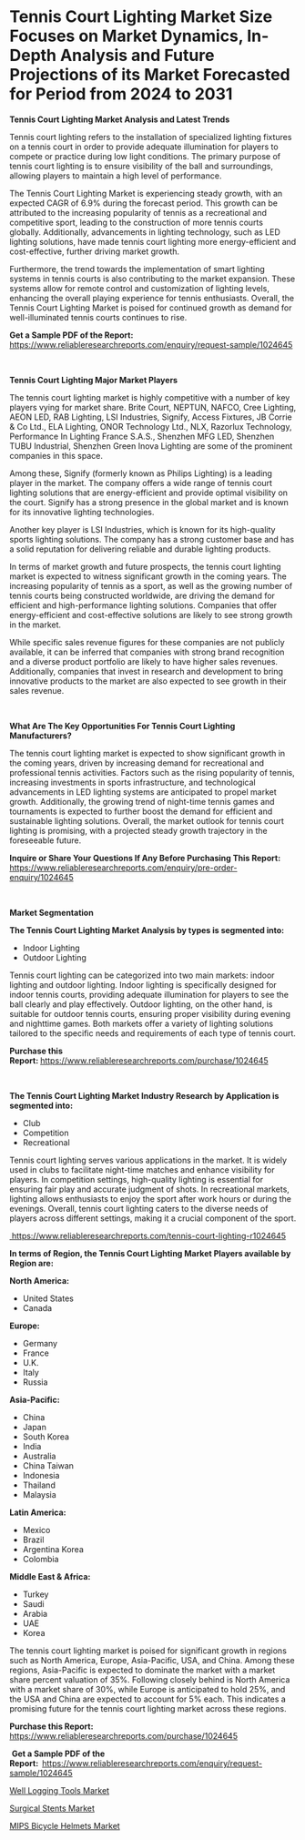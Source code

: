 <p><h1>Tennis Court Lighting Market Size Focuses on Market Dynamics, In-Depth Analysis and Future Projections of its Market Forecasted for Period from 2024 to 2031</h1></p><p><strong>Tennis Court Lighting Market Analysis and Latest Trends</strong></p>
<p><p>Tennis court lighting refers to the installation of specialized lighting fixtures on a tennis court in order to provide adequate illumination for players to compete or practice during low light conditions. The primary purpose of tennis court lighting is to ensure visibility of the ball and surroundings, allowing players to maintain a high level of performance. </p><p>The Tennis Court Lighting Market is experiencing steady growth, with an expected CAGR of 6.9% during the forecast period. This growth can be attributed to the increasing popularity of tennis as a recreational and competitive sport, leading to the construction of more tennis courts globally. Additionally, advancements in lighting technology, such as LED lighting solutions, have made tennis court lighting more energy-efficient and cost-effective, further driving market growth.</p><p>Furthermore, the trend towards the implementation of smart lighting systems in tennis courts is also contributing to the market expansion. These systems allow for remote control and customization of lighting levels, enhancing the overall playing experience for tennis enthusiasts. Overall, the Tennis Court Lighting Market is poised for continued growth as demand for well-illuminated tennis courts continues to rise.</p></p>
<p><strong>Get a Sample PDF of the Report:&nbsp;</strong> <a href="https://www.reliableresearchreports.com/enquiry/request-sample/1024645">https://www.reliableresearchreports.com/enquiry/request-sample/1024645</a></p>
<p>&nbsp;</p>
<p><strong>Tennis Court Lighting Major Market Players</strong></p>
<p><p>The tennis court lighting market is highly competitive with a number of key players vying for market share. Brite Court, NEPTUN, NAFCO, Cree Lighting, AEON LED, RAB Lighting, LSI Industries, Signify, Access Fixtures, JB Corrie & Co Ltd., ELA Lighting, ONOR Technology Ltd., NLX, Razorlux Technology, Performance In Lighting France S.A.S., Shenzhen MFG LED, Shenzhen TUBU Industrial, Shenzhen Green Inova Lighting are some of the prominent companies in this space.</p><p>Among these, Signify (formerly known as Philips Lighting) is a leading player in the market. The company offers a wide range of tennis court lighting solutions that are energy-efficient and provide optimal visibility on the court. Signify has a strong presence in the global market and is known for its innovative lighting technologies.</p><p>Another key player is LSI Industries, which is known for its high-quality sports lighting solutions. The company has a strong customer base and has a solid reputation for delivering reliable and durable lighting products.</p><p>In terms of market growth and future prospects, the tennis court lighting market is expected to witness significant growth in the coming years. The increasing popularity of tennis as a sport, as well as the growing number of tennis courts being constructed worldwide, are driving the demand for efficient and high-performance lighting solutions. Companies that offer energy-efficient and cost-effective solutions are likely to see strong growth in the market.</p><p>While specific sales revenue figures for these companies are not publicly available, it can be inferred that companies with strong brand recognition and a diverse product portfolio are likely to have higher sales revenues. Additionally, companies that invest in research and development to bring innovative products to the market are also expected to see growth in their sales revenue.</p></p>
<p>&nbsp;</p>
<p><strong>What Are The Key Opportunities For Tennis Court Lighting Manufacturers?</strong></p>
<p><p>The tennis court lighting market is expected to show significant growth in the coming years, driven by increasing demand for recreational and professional tennis activities. Factors such as the rising popularity of tennis, increasing investments in sports infrastructure, and technological advancements in LED lighting systems are anticipated to propel market growth. Additionally, the growing trend of night-time tennis games and tournaments is expected to further boost the demand for efficient and sustainable lighting solutions. Overall, the market outlook for tennis court lighting is promising, with a projected steady growth trajectory in the foreseeable future.</p></p>
<p><strong>Inquire or Share Your Questions If Any Before Purchasing This Report:</strong> <a href="https://www.reliableresearchreports.com/enquiry/pre-order-enquiry/1024645">https://www.reliableresearchreports.com/enquiry/pre-order-enquiry/1024645</a></p>
<p>&nbsp;</p>
<p><strong>Market Segmentation</strong></p>
<p><strong>The Tennis Court Lighting Market Analysis by types is segmented into:</strong></p>
<p><ul><li>Indoor Lighting</li><li>Outdoor Lighting</li></ul></p>
<p><p>Tennis court lighting can be categorized into two main markets: indoor lighting and outdoor lighting. Indoor lighting is specifically designed for indoor tennis courts, providing adequate illumination for players to see the ball clearly and play effectively. Outdoor lighting, on the other hand, is suitable for outdoor tennis courts, ensuring proper visibility during evening and nighttime games. Both markets offer a variety of lighting solutions tailored to the specific needs and requirements of each type of tennis court.</p></p>
<p><strong>Purchase this Report:&nbsp;</strong><a href="https://www.reliableresearchreports.com/purchase/1024645">https://www.reliableresearchreports.com/purchase/1024645</a></p>
<p>&nbsp;</p>
<p><strong>The Tennis Court Lighting Market Industry Research by Application is segmented into:</strong></p>
<p><ul><li>Club</li><li>Competition</li><li>Recreational</li></ul></p>
<p><p>Tennis court lighting serves various applications in the market. It is widely used in clubs to facilitate night-time matches and enhance visibility for players. In competition settings, high-quality lighting is essential for ensuring fair play and accurate judgment of shots. In recreational markets, lighting allows enthusiasts to enjoy the sport after work hours or during the evenings. Overall, tennis court lighting caters to the diverse needs of players across different settings, making it a crucial component of the sport.</p></p>
<p><a href="https://www.reliableresearchreports.com/tennis-court-lighting-r1024645">&nbsp;https://www.reliableresearchreports.com/tennis-court-lighting-r1024645</a></p>
<p><strong>In terms of Region, the Tennis Court Lighting Market Players available by Region are:</strong></p>
<p>
    <p> <strong> North America: </strong>
        <ul>
            <li>United States</li>
            <li>Canada</li>
        </ul>
        </p> 
    <p> <strong> Europe: </strong>
        <ul>
            <li>Germany</li>
            <li>France</li>
            <li>U.K.</li>
            <li>Italy</li>
            <li>Russia</li>
        </ul>
        </p> 
    <p> <strong> Asia-Pacific: </strong>
        <ul>
            <li>China</li>
            <li>Japan</li>
            <li>South Korea</li>
            <li>India</li>
            <li>Australia</li>
            <li>China Taiwan</li>
            <li>Indonesia</li>
            <li>Thailand</li>
            <li>Malaysia</li>
        </ul>
        </p> 
    <p> <strong> Latin America: </strong>
        <ul>
            <li>Mexico</li>
            <li>Brazil</li>
            <li>Argentina Korea</li>
            <li>Colombia</li>
        </ul>
        </p> 
    <p> <strong> Middle East & Africa: </strong>
        <ul>
            <li>Turkey</li>
            <li>Saudi</li>
            <li>Arabia</li>
            <li>UAE</li>
            <li>Korea</li>
        </ul>
    </p>
    </p>
<p><p>The tennis court lighting market is poised for significant growth in regions such as North America, Europe, Asia-Pacific, USA, and China. Among these regions, Asia-Pacific is expected to dominate the market with a market share percent valuation of 35%. Following closely behind is North America with a market share of 30%, while Europe is anticipated to hold 25%, and the USA and China are expected to account for 5% each. This indicates a promising future for the tennis court lighting market across these regions.</p></p>
<p><strong>Purchase this Report: </strong><a href="https://www.reliableresearchreports.com/purchase/1024645">https://www.reliableresearchreports.com/purchase/1024645</a></p>
<p>&nbsp;<strong>Get a Sample PDF of the Report:&nbsp;&nbsp;</strong><a href="https://www.reliableresearchreports.com/enquiry/request-sample/1024645">https://www.reliableresearchreports.com/enquiry/request-sample/1024645</a></p>
<p><strong></strong></p>
<p><p><a href="https://www.linkedin.com/pulse/well-logging-tools-market-comprehensive-assessment-type-application-2bu3e">Well Logging Tools Market</a></p><p><a href="https://www.linkedin.com/pulse/decoding-surgical-stents-market-metrics-share-trends-growth-3p2de">Surgical Stents Market</a></p><p><a href="https://github.com/IzaiahBartell/Market-Research-Report-List-1/blob/main/mips-bicycle-helmets-market.md">MIPS Bicycle Helmets Market</a></p></p>